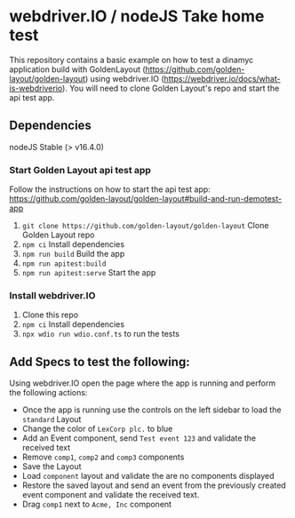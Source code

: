 # webdriver.IO / nodeJS Take home test
This repository contains a basic example on how to test a dinamyc application build with GoldenLayout (https://github.com/golden-layout/golden-layout) using webdriver.IO (https://webdriver.io/docs/what-is-webdriverio). You will need to clone Golden Layout's repo and start the api test app. 

## Dependencies
nodeJS Stable (> v16.4.0)

### Start Golden Layout api test app
Follow the instructions on how to start the api test app: https://github.com/golden-layout/golden-layout#build-and-run-demotest-app
1) `git clone https://github.com/golden-layout/golden-layout` Clone Golden Layout repo
2) `npm ci` Install dependencies 
3) `npm run build` Build the app 
4) `npm run apitest:build`
5) `npm run apitest:serve` Start the app

### Install webdriver.IO
1) Clone this repo
2) `npm ci` Install dependencies
3) `npx wdio run wdio.conf.ts` to run the tests

## Add Specs to test the following:
Using webdriver.IO open the page where the app is running and perform the following actions:

- Once the app is running use the controls on the left sidebar to load the `standard` Layout
- Change the color of `LexCorp plc.` to blue
- Add an Event component, send `Test event 123` and validate the received text 
- Remove `comp1`, `comp2` and `comp3` components 
- Save the Layout 
- Load `component` layout and validate the are no components displayed 
- Restore the saved layout and send an event from the previously created event component and validate the received text. 
- Drag `comp1` next to `Acme, Inc` component
